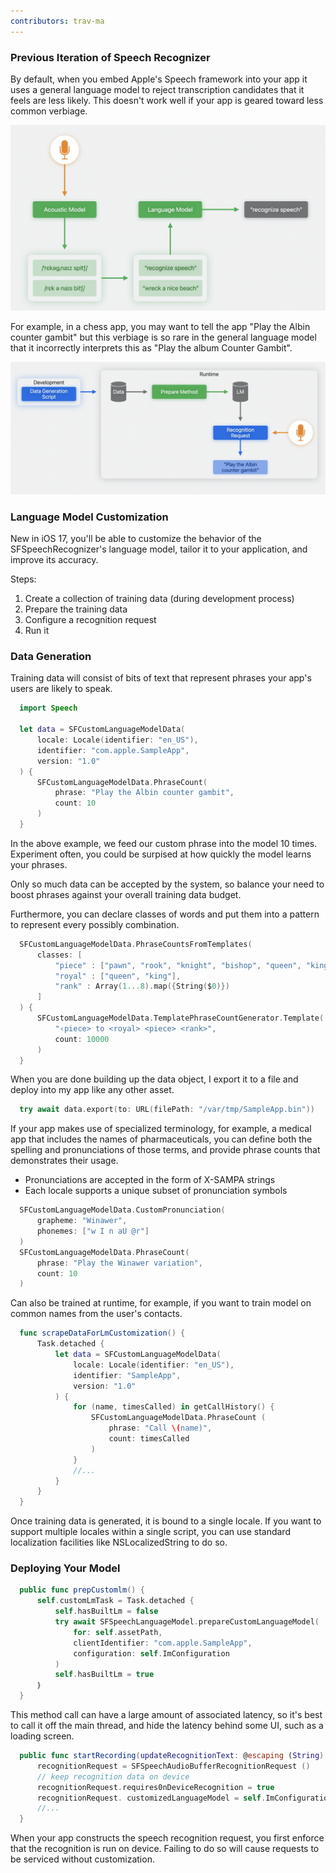 ```yaml
---
contributors: trav-ma
---
```


### Previous Iteration of Speech Recognizer

By default, when you embed Apple's Speech framework into your app it uses a general language model to reject transcription candidates that it feels are less likely. This doesn't work well if your app is geared toward less common verbiage.

![Default Speech Recognition Workflow][10101-default-speech-recognition-workflow]

For example, in a chess app, you may want to tell the app "Play the Albin counter gambit" but this verbiage is so rare in the general language model that it incorrectly interprets this as "Play the album Counter Gambit".

![Custom Speech Recognition Workflow][10101-customized-speech-recognition-workflow]

### Language Model Customization

New in iOS 17, you'll be able to customize the behavior of the SFSpeechRecognizer's language model, tailor it to your application, and improve its accuracy.

Steps:
1. Create a collection of training data (during development process)
1. Prepare the training data
1. Configure a recognition request
1. Run it

### Data Generation

Training data will consist of bits of text that represent phrases your app's users are likely to speak.

```swift
  import Speech

  let data = SFCustomLanguageModelData(
      locale: Locale(identifier: "en_US"),
      identifier: "com.apple.SampleApp",
      version: "1.0"
  ) {
      SFCustomLanguageModelData.PhraseCount(
          phrase: "Play the Albin counter gambit",
          count: 10
      )
  }
```

In the above example, we feed our custom phrase into the model 10 times. Experiment often, you could be surpised at how quickly the model learns your phrases.

Only so much data can be accepted by the system, so balance your need to boost phrases against your overall training data budget.

Furthermore, you can declare classes of words and put them into a pattern to represent every possibly combination.

```swift
  SFCustomLanguageModelData.PhraseCountsFromTemplates(
      classes: [
          "piece" : ["pawn", "rook", "knight", "bishop", "queen", "king"],
          "royal" : ["queen", "king"],
          "rank" : Array(1...8).map({String($0)})
      ]
  ) {
      SFCustomLanguageModelData.TemplatePhraseCountGenerator.Template(
          "‹piece> to <royal> <piece> <rank>",
          count: 10000
      )
  }
```

When you are done building up the data object, I export it to a file and deploy into my app like any other asset.

```swift
  try await data.export(to: URL(filePath: "/var/tmp/SampleApp.bin"))
```

If your app makes use of specialized terminology, for example, a medical app that includes the names of pharmaceuticals, you can define both the spelling and pronunciations of those terms, and provide phrase counts that demonstrates their usage.

- Pronunciations are accepted in the form of X-SAMPA strings
- Each locale supports a unique subset of pronunciation symbols


```swift
  SFCustomLanguageModelData.CustomPronunciation(
      grapheme: "Winawer",
      phonemes: ["w I n aU @r"]
  )
  SFCustomLanguageModelData.PhraseCount(
      phrase: "Play the Winawer variation",
      count: 10
  )
```

Can also be trained at runtime, for example, if you want to train model on common names from the user's contacts. 


```swift
  func scrapeDataForLmCustomization() {
      Task.detached {
          let data = SFCustomLanguageModelData(
              locale: Locale(identifier: "en_US"),
              identifier: "SampleApp", 
              version: "1.0"
          ) {
              for (name, timesCalled) in getCallHistory() {
                  SFCustomLanguageModelData.PhraseCount (
                      phrase: "Call \(name)",
                      count: timesCalled
                  )
              }
              //...
          }
      }
  }
```

Once training data is generated, it is bound to a single locale. If you want to support multiple locales within a single script, you can use standard localization facilities like NSLocalizedString to do so.

### Deploying Your Model

```swift
  public func prepCustomlm() {
      self.customLmTask = Task.detached {
          self.hasBuiltLm = false
          try await SFSpeechLanguageModel.prepareCustomLanguageModel(
              for: self.assetPath,
              clientIdentifier: "com.apple.SampleApp",
              configuration: self.ImConfiguration
          )
          self.hasBuiltLm = true
      ｝
  }
```

This method call can have a large amount of associated latency, so it's best to call it off the main thread, and hide the latency behind some UI, such as a loading screen.


```swift
  public func startRecording(updateRecognitionText: @escaping (String) -> Void) throws {
      recognitionRequest = SFSpeechAudioBufferRecognitionRequest ()
      // keep recognition data on device
      recognitionRequest.requires0nDeviceRecognition = true
      recognitionRequest. customizedLanguageModel = self.ImConfiguration
      //...
  }
```

When your app constructs the speech recognition request, you first enforce that the recognition is run on device. Failing to do so will cause requests to be serviced without customization.

[10101-customized-speech-recognition-workflow]: ../../../images/notes/wwdc23/10101/customized-speech-recognition-workflow.png
[10101-default-speech-recognition-workflow]: ../../../images/notes/wwdc23/10101/default-speech-recognition-workflow.png
